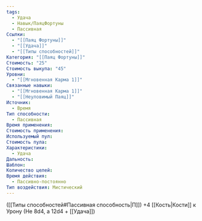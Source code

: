 ```yaml
---
tags:
  - Удача
  - Навык/ПаяцФортуны
  - Пассивная
Ссылки:
  - "[[Паяц Фортуны]]"
  - "[[Удача]]"
  - "[[Типы способностей]]"
Категория: "[[Паяц Фортуны]]"
Стоимость: "25"
Стоимость выкупа: "45"
Уровни:
  - "[[Мгновенная Карма 1]]"
Связанные навыки:
  - "[[Мгновенная Карма 1]]"
  - "[[Неуловимый Паяц]]"
Источник:
  - Время
Тип способности:
  - Пассивная
Время применения: 
Стоимость применения: 
Используемый пул: 
Стоимость пула: 
Характеристики:
  - Удача
Дальность: 
Шаблон: 
Количество целей: 
Время действия:
  - Пассивно-постоянно
Тип воздействия: Мистический
---
```

([[Типы способностей#Пассивная способность|П]]) +4 [[Кость|Кости]] к Урону (Не 8d4, а 12d4 + [[Удача]])